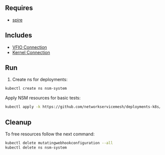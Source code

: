 ## Requires

- [spire](../spire)

## Includes

- [VFIO Connection](../use-cases/Vfio2Noop)
- [Kernel Connection](../use-cases/SriovKernel2Noop)

## Run

1. Create ns for deployments:
```bash
kubectl create ns nsm-system
```

Apply NSM resources for basic tests:
```bash
kubectl apply -k https://github.com/networkservicemesh/deployments-k8s/examples/sriov?ref=f39f98bcf35fe07f619efaadd7895d1faaf71268
```

## Cleanup

To free resources follow the next command:
```bash
kubectl delete mutatingwebhookconfiguration --all
kubectl delete ns nsm-system
```
